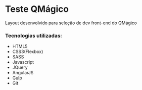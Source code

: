 # Teste QMágico

Layout desenvolvido para seleção de dev front-end do QMágico

### Tecnologias utilizadas:
* HTML5
* CSS3(Flexbox)
* SASS
* Javascript
* JQuery
* AngularJS
* Gulp
* Git

